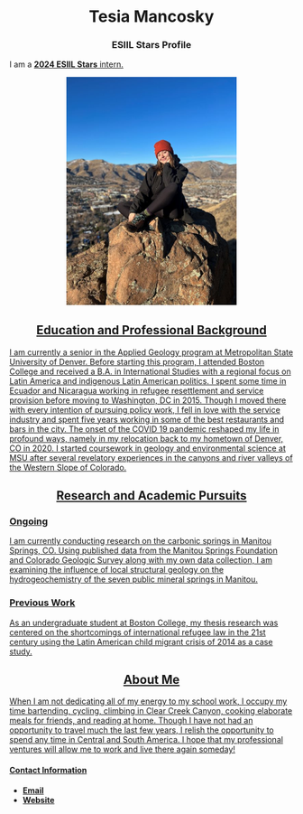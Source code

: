 # <center>Tesia Mancosky </center>

### <center> ESIIL Stars Profile </center>
I am a <a href="[https://esiil.org/esiil-stars]" target="_blank"> **2024 ESIIL Stars** intern. 

<center><img
src="img/profilephoto.jpg"
alt="Tesia sitting on South Table Mountain in Golden, CO"
width="60%"></center>


## <center>Education and Professional Background</center>

<p class="p2">I am currently a senior in the Applied Geology program at Metropolitan State University of Denver. Before starting this program, I attended Boston College and received a B.A. in International Studies with a regional focus on Latin America and indigenous Latin American politics. I spent some time in Ecuador and Nicaragua working in refugee resettlement and service provision before moving to Washington, DC in 2015. Though I moved there with every intention of pursuing policy work, I fell in love with the service industry and spent five years working in some of the best restaurants and bars in the city. The onset of the COVID 19 pandemic reshaped my life in profound ways, namely in my relocation back to my hometown of Denver, CO in 2020. I started coursework in geology and environmental science at MSU after several revelatory experiences in the canyons and river valleys of the Western Slope of Colorado. </p>

## <center>Research and Academic Pursuits</center>
### Ongoing
I am currently conducting research on the carbonic springs in Manitou Springs, CO. Using published data from the Manitou Springs Foundation and Colorado Geologic Survey along with my own data collection, I am examining the influence of local structural geology on the hydrogeochemistry of the seven public mineral springs in Manitou. 

### Previous Work
As an undergraduate student at Boston College, my thesis research was centered on the shortcomings of international refugee law in the 21st century using the Latin American child migrant crisis of 2014 as a case study.

## <center>About Me</center>

<p class="p2"> When I am not dedicating all of my energy to my school work, I occupy my time bartending, cycling, climbing in Clear Creek Canyon, cooking elaborate meals for friends, and reading at home. Though I have not had an opportunity to travel much the last few years, I relish the opportunity to spend any time in Central and South America. I hope that my professional ventures will allow me to work and live there again someday!</p>

#### Contact Information

  * <a href="mailto: tmancosk@msudenver.edu" target="_blank">**Email**
  * <a href="https://tes-ani.github.io/" target="_blank">**Website**
 

